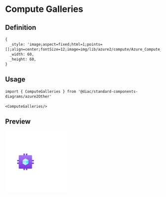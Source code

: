 # Compute Galleries

## Definition

```
{
  _style: 'image;aspect=fixed;html=1;points=[];align=center;fontSize=12;image=img/lib/azure2/compute/Azure_Compute_Galleries.svg;strokeColor=none;',
  _width: 60,
  _height: 60,
}
```

## Usage

```
import { ComputeGalleries } from '@diac/standard-components-diagrams/azure2Other'

<ComputeGalleries/>
```

## Preview

<img src="./compute-galleries.png" width="200"/>
